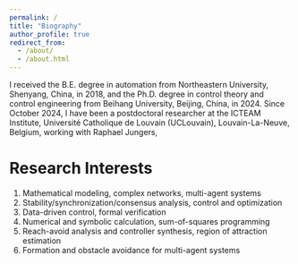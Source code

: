 ```yaml
---
permalink: /
title: "Biography"
author_profile: true
redirect_from: 
  - /about/
  - /about.html
---
```


I received the B.E. degree in automation from Northeastern University, Shenyang, China, in 2018, and the Ph.D. degree in control theory and control engineering from Beihang University, Beijing, China, in 2024. 
Since October 2024, I have been a postdoctoral researcher at the ICTEAM Institute, Université Catholique de Louvain (UCLouvain), Louvain-La-Neuve, Belgium, working with Raphael Jungers, 

Research Interests
======
1. Mathematical modeling, complex networks, multi-agent systems
2. Stability/synchronization/consensus analysis, control and optimization
3. Data-driven control, formal verification 
2. Numerical and symbolic calculation, sum-of-squares programming
3. Reach-avoid analysis and controller synthesis, region of attraction estimation
5. Formation and obstacle avoidance for multi-agent systems
